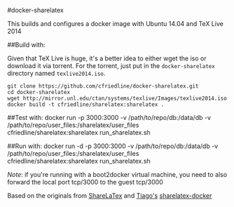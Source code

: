 #docker-sharelatex

This builds and configures a docker image with Ubuntu 14.04 and TeX Live 2014

##Build with:

Given that TeX Live is huge, it's a better idea to either wget the iso or download it via torrent. For the torrent,
just put in the `docker-sharelatex` directory named `texlive2014.iso`.

	git clone https://github.com/cfriedline/docker-sharelatex.git
	cd docker-sharelatex
	wget http://mirror.unl.edu/ctan/systems/texlive/Images/texlive2014.iso
	docker build -t cfriedline/sharelatex:sharelatex .

##Test with:
	docker run -p 3000:3000 -v /path/to/repo/db:/data/db -v /path/to/repo/user_files:/sharelatex/user_files cfriedline/sharelatex:sharelatex run_sharelatex.sh

##Run with:
	docker run -d -p 3000:3000 -v /path/to/repo/db:/data/db -v /path/to/repo/user_files:/sharelatex/user_files cfriedline/sharelatex:sharelatex run_sharelatex.sh
	
*Note*: if you're running with a boot2docker virtual machine, you need to also
forward the local port tcp/3000 to the guest tcp/3000

Based on the originals from [ShareLaTex](https://github.com/sharelatex/sharelatex) and
[Tiago's](https://github.com/tiagoboldt) 
[sharelatex-docker](https://github.com/tiagoboldt/sharelatex-docker)

